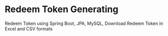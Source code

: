 # Redeem Token Generating 
Redeem Token using Spring Boot, JPA, MySQL, Download Redeem Token in Excel and CSV formats
